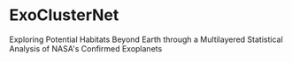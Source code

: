 # ExoClusterNet
Exploring Potential Habitats Beyond Earth through a Multilayered Statistical Analysis of NASA's Confirmed Exoplanets
